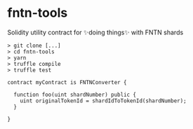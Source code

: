 # fntn-tools
Solidity utility contract for ✨doing things✨ with FNTN shards

```
> git clone [...]
> cd fntn-tools
> yarn
> truffle compile
> truffle test
```

```solidity
contract myContract is FNTNConverter {

  function foo(uint shardNumber) public {
    uint originalTokenId = shardIdToTokenId(shardNumber);
  }

}
```
